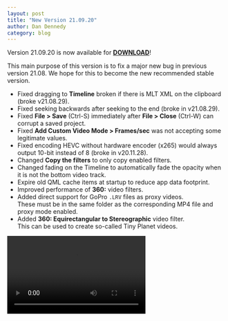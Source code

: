 ```yaml
---
layout: post
title: "New Version 21.09.20"
author: Dan Dennedy
category: blog
---
```


Version 21.09.20 is now available for [**DOWNLOAD**](https://github.com/mltframework/shotcut/releases/tag/v21.09.20)!

This main purpose of this version is to fix a major new bug in previous version 21.08. We hope for this to become the
new recommended stable version.

- Fixed dragging to **Timeline** broken if there is MLT XML on the clipboard (broke v21.08.29).
- Fixed seeking backwards after seeking to the end (broke in v21.08.29).
- Fixed **File > Save** (Ctrl-S) immediately after **File > Close** (Ctrl-W) can corrupt a saved project.
- Fixed **Add Custom Video Mode > Frames/sec** was not accepting some legitimate values.
- Fixed encoding HEVC without hardware encoder (x265) would always output 10-bit instead of 8 (broke in v20.11.28).
- Changed **Copy the filters** to only copy enabled filters.
- Changed fading on the Timeline to automatically fade the opacity when it is not the bottom video track.
- Expire old QML cache items at startup to reduce app data footprint.
- Improved performance of **360:** video filters.
- Added direct support for GoPro `.LRV` files as proxy videos.  
  These must be in the same folder as the corresponding MP4 file and proxy mode enabled.
- Added **360: Equirectangular to Stereographic** video filter.  
  This can be used to create so-called Tiny Planet videos. 

<video width="320" height="180" autoplay="autoplay" loop="loop">
  <source src="{{ "/assets/videos/tinyplanet.mp4" | prepend: site.baseurl | prepend: site.url }}" type="video/mp4">
</video>

